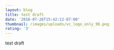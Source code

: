 ```yaml
---
layout: blog
title: test draft
date: '2018-07-26T15:42:12-07:00'
thumbnail: /images/uploads/vc_logo_only_96.png
rating: '3'
---
```

test draft
